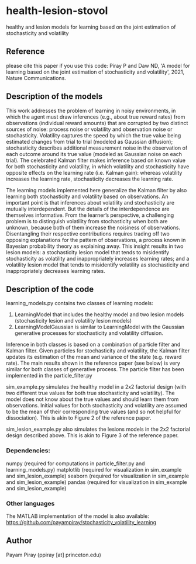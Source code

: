 # health-lesion-stovol
healthy and lesion models for learning based on the joint estimation of stochasticity and volatility

## Reference
please cite this paper if you use this code:
Piray P and Daw ND, 'A model for learning based on the joint estimation of stochasticity and volatility', 2021, Nature Communications.


## Description of the models
This work addresses the problem of learning in noisy environments, in which the agent must draw inferences (e.g., about true reward rates) from observations (individual reward amounts) that are corrupted by two distinct sources of noise: process noise or volatility and observation noise or stochasticity. Volatility captures the speed by which the true value being estimated changes from trial to trial (modeled as Gaussian diffusion); stochasticity describes additional measurement noise in the observation of each outcome around its true value (modeled as Gaussian noise on each trial). The celebrated Kalman filter makes inference based on known value for both stochasticity and volatility, in which volatility and stochasticity have opposite effects on the learning rate (i.e. Kalman gain): whereas volatility increases the learning rate, stochasticity decreases the learning rate.

The learning models implemented here generalize the Kalman filter by also learning both stochasticity and volatility based on observations.
An important point is that inferences about volatility and stochasticity are mutually interdependent. But the details of the interdependence are themselves informative. From the learner’s perspective, a challenging problem is to distinguish volatility from stochasticity when both are unknown, because both of them increase the noisiness of observations. Disentangling their respective contributions requires trading off two opposing explanations for the pattern of observations, a process known in Bayesian probability theory as explaining away. This insight results in two lesion models: a stochasticity lesion model that tends to misidentify stochasticity as volatility and inappropriately increases learning rates; and a volatility lesion model that tends to misidentify volatility as stochasticity and inappropriately decreases learning rates.

## Description of the code
learning_models.py contains two classes of learning models:
1) LearningModel that includes the healthy model and two lesion models (stochasticity lesion and volatility lesion models)
2) LearningModelGaussian is similar to LearningModel with the Gaussian generative processes for stochasticity and volatility diffusion.

Inference in both classes is based on a combination of particle filter and Kalman filter. Given particles for stochasticity and volatility, the Kalman filter updates its estimation of the mean and variance of the state (e.g. reward rate).
The main results shown in the reference paper (see below) is very similar for both classes of generative process. The particle filter has been implemented in the particle_filter.py

sim_example.py simulates the healthy model in a 2x2 factorial design (with two different true values for both true stochasticity and volatility). The model does not know about the true values and should learn them from observations. Initial values for both stochasticity and volatility are assumed to be the mean of their corresponding true values (and so not helpful for dissociation). This is akin to Figure 2 of the reference paper.

sim_lesion_example.py also simulates the lesions models in the 2x2 factorial design described above. This is akin to Figure 3 of the reference paper.


### Dependencies:
numpy (required for computations in particle_filter.py and learning_models.py)
matplotlib (required for visualization in sim_example and sim_lesion_example)
seaborn (required for visualization in sim_example and sim_lesion_example)
pandas (required for visualization in sim_example and sim_lesion_example)

### Other languages
The MATLAB implementation of the model is also available: https://github.com/payampiray/stochasticity_volatility_learning

## Author
Payam Piray (ppiray [at] princeton.edu)
